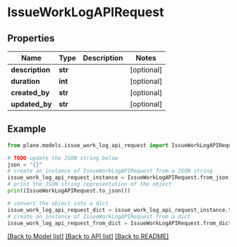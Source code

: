 # IssueWorkLogAPIRequest


## Properties

Name | Type | Description | Notes
------------ | ------------- | ------------- | -------------
**description** | **str** |  | [optional] 
**duration** | **int** |  | [optional] 
**created_by** | **str** |  | [optional] 
**updated_by** | **str** |  | [optional] 

## Example

```python
from plane.models.issue_work_log_api_request import IssueWorkLogAPIRequest

# TODO update the JSON string below
json = "{}"
# create an instance of IssueWorkLogAPIRequest from a JSON string
issue_work_log_api_request_instance = IssueWorkLogAPIRequest.from_json(json)
# print the JSON string representation of the object
print(IssueWorkLogAPIRequest.to_json())

# convert the object into a dict
issue_work_log_api_request_dict = issue_work_log_api_request_instance.to_dict()
# create an instance of IssueWorkLogAPIRequest from a dict
issue_work_log_api_request_from_dict = IssueWorkLogAPIRequest.from_dict(issue_work_log_api_request_dict)
```
[[Back to Model list]](../README.md#documentation-for-models) [[Back to API list]](../README.md#documentation-for-api-endpoints) [[Back to README]](../README.md)


